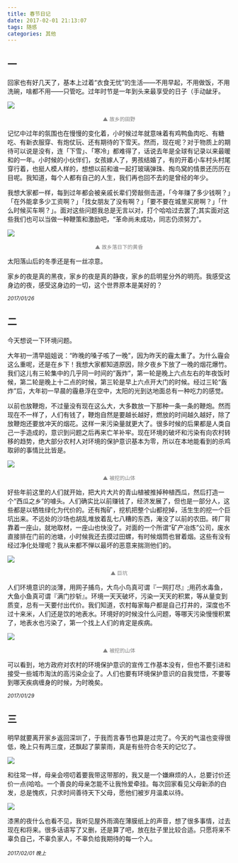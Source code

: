 ```yaml
---
title: 春节日记
date: 2017-02-01 21:13:07
tags: 随感
categories: 其他
---
```



## 一
回家也有好几天了，基本上过着“衣食无忧”的生活——不用早起，不用做饭，不用洗碗，啥都不用——只管吃。过年时节是一年到头来最享受的日子（手动龇牙。

![](https://wx4.sinaimg.cn/mw690/006mcMYXgy1g00hmkezprj30hs0dc76w.jpg)
<font  color="gray"><center><small>▲ 故乡的田野</small></center></font>

记忆中过年的氛围也在慢慢的变化着，小时候过年就意味着有鸡鸭鱼肉吃、有糖吃、有新衣服穿、有炮仗玩、还有期待的下雪天。然而，现在呢？对于物质上的期待可以说是没有，连「下雪」、「寒冷」都难得了，话说去年是全球有记录以来最暖和的一年。小时候的小伙伴们，女孩嫁人了，男孩结婚了，有的开着小车村头村尾穿行着，也挺人模人样的，想想以前和谁一起打玻璃弹珠、掏鸟窝的情景还历历在目呢。我知道，每个人都有自己的人生，我们再也回不去的是曾经的年少。

我想大家都一样，每到过年都会被亲戚长辈们旁敲侧击道，「今年赚了多少钱啊？」「在外能拿多少工资啊？」「找女朋友了没有啊？」「要不要在城里买房啊？」「什么时候买车啊？」。面对这些问题我总是无言以对，打个哈哈过去罢了;其实面对这些我们也可以当做一种鞭策和激励吧，“革命尚未成功，同志仍须努力”。

![](https://wx3.sinaimg.cn/mw690/006mcMYXgy1g00i0lrvwhj30zk0qnwf0.jpg)
<font  color="gray"><center><small>▲ 故乡落日下的黄昏</small></center></font>

太阳落山后的冬季还是有一丝凉意。

家乡的夜是真的黑夜，家乡的夜是真的静夜，家乡的启明星分外的明亮。我感受这身边的夜，感受这身边的一切，这个世界原本是美好的？

*<small>2017/01/26</small>*

## 二
今天想说一下环境问题。

大年初一清早姐姐说：“昨晚的嗓子咳了一晚”，因为昨天的霾太重了。为什么霾会这么重呢，还是在乡下！我想大家都知道原因，除夕夜乡下放了一晚的烟花爆竹。我们这儿有三轮集中的几乎同一时间的”轰炸”，第一轮是晚上六点左右的年夜饭时候，第二轮是晚上十二点的时候，第三轮是早上六点开大门的时候。经过三轮“轰炸”后，大年初一早晨的霾悬浮在空中，太阳的光到达地面总有一种吃力的感觉。

以前也放鞭炮，不过量没有现在这么大，大多数放一下那种一条一条的鞭炮。然而现在不一样了，人们有钱了，鞭炮自然是要越长越好，燃放的时间越久越好，除了放鞭炮还要放冲天的烟花。这样一来污染量就更大了。很多时候的后果都是人类自己一手造成的，意识到问题之后再来亡羊补牢。现在环境的破坏和污染有向农村转移的趋势，绝大部分农村人对环境的保护意识基本为零，所以在本地能看到的杀鸡取卵的事情比比皆是。

![](https://wx2.sinaimg.cn/mw690/006mcMYXgy1g00i0m6u7dj30zk0qnaga.jpg)
<font  color="gray"><center><small>▲ 被挖的山体</small></center></font>

好些年前这里的人们就开始，把大片大片的青山植被推掉种植西瓜，然后打造一个“西瓜之乡”的噱头。人们确实比以前赚钱了，经济发展了，但也是一部分人，这些都是以牺牲绿化为代价的。还有掏矿，挖机把整个山都挖掉，活生生的挖一个巨坑出来。不远处的沙场也胡乱堆放着乱七八糟的东西，淹没了以前的农田。砖厂背靠着一座山，就地取材，一座山也快没了。对面的一个所谓“矿产冶炼”公司，废水直接排在门前的池塘，小时候我还去摸过田螺，有时候烟筒也冒着烟。这些有没有经过净化处理呢？我从来都不惮以最坏的恶意来揣测他们的。



![](https://wx4.sinaimg.cn/mw690/006mcMYXgy1g00i0kxphhj30zk0qnq9q.jpg)
<font  color="gray"><center><small>▲ 巨坑</small></center></font>

人们环境意识的淡薄，用网子捕鸟，大鸟小鸟真可谓『一网打尽』;用药水毒鱼，大鱼小鱼真可谓『满门抄斩』。环境一天天破坏，污染一天天的积累，等从量变到质变，总有一天要付出代价。我们知道，农村每家每户都是自己打井的，深度也不过十来米，人们还是饮的地表水。环境好的时候没什么问题，等哪天污染慢慢积累了，地表水也污染了，第一个找上人们的肯定是疾病。


![](https://wx3.sinaimg.cn/mw690/006mcMYXgy1g00i0kicetj30zk0qnqc3.jpg)
<font  color="gray"><center><small>▲ 被挖的山体</small></center></font>

可以看到，地方政府对农村的环境保护意识的宣传工作基本没有，但也不要引进和接受一些城市淘汰的高污染企业了。人们也要有环境保护意识的自我觉悟，不要等到哪天疾病缠身的时候，为时晚矣。

<small>*2017/01/29*</small>

## 三

明早就要离开家乡返回深圳了，于我而言春节也算是过完了。今天的气温也变得很低，晚上只有两三度，还飘起了蒙蒙雨，真是有些符合冬天的记忆了。

![](https://wx1.sinaimg.cn/mw690/006mcMYXgy1g00i0k6a65j30zk1beqia.jpg)



和往常一样，母亲会唠叨着要我带这带那的，我又是一个嫌麻烦的人，总要讨价还价一点(哈哈。一个善良的母亲怎能不让我怜爱牵挂。每次回家看见父母新添的白发，总是愧疚，只求时间善待天下父母，愿他们被岁月温柔以待。



![](https://wx4.sinaimg.cn/mw690/006mcMYXgy1g00i0l9zsaj30k00zkmz9.jpg)

漆黑的夜什么也看不见，我听见屋外雨滴在薄膜纸上的声音，想了很多事情，过去现在和将来。很多话语写了又删，还是算了吧，放在肚子里比较合适。只愿将来不辜负自己，不辜负家人，不辜负给我期待的每一个人。

<small>*2017/02/01 晚上*</small>